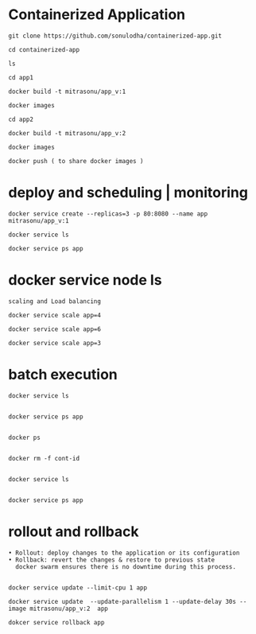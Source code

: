 # Containerized Application  

    git clone https://github.com/sonulodha/containerized-app.git
    
    cd containerized-app
    
    ls 
    
    cd app1
    
    docker build -t mitrasonu/app_v:1
    
    docker images
    
    cd app2

    docker build -t mitrasonu/app_v:2

    docker images
    
    docker push ( to share docker images )
    
    

# deploy and scheduling | monitoring
    
    docker service create --replicas=3 -p 80:8080 --name app mitrasonu/app_v:1
    
    docker service ls
   
    docker service ps app


# docker service node ls
    scaling and Load balancing

    docker service scale app=4

    docker service scale app=6

    docker service scale app=3


# batch execution

    docker service ls


    docker service ps app


    docker ps


    docker rm -f cont-id


    docker service ls


    docker service ps app


# rollout and rollback

    • Rollout: deploy changes to the application or its configuration   
    • Rollback: revert the changes & restore to previous state
      docker swarm ensures there is no downtime during this process.


    docker service update --limit-cpu 1 app

    docker service update  --update-parallelism 1 --update-delay 30s --image mitrasonu/app_v:2  app

    dokcer service rollback app
